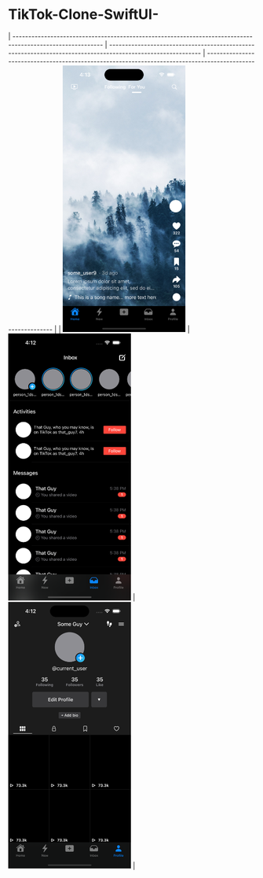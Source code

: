 # TikTok-Clone-SwiftUI-

| ---------------------------------------------------------------------------------------------------------- | ----------------------------------------------------------------------------------------------------------- | ----------------------------------------------------------------------------------------------------------- |
| <img src="https://github.com/TBugden/TikTok-Clone-SwiftUI-/blob/main/HomeView_Screenshot.png" width="250"> | <img src="https://github.com/TBugden/TikTok-Clone-SwiftUI-/blob/main/InboxView_Screenshot.png" width="250"> | <img src="https://github.com/TBugden/TikTok-Clone-SwiftUI-/blob/main/ProfileView_Screenshot.png" width="250"> |
